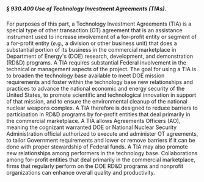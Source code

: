 ##### § 930.400 Use of Technology Investment Agreements (TIAs). #####

For purposes of this part, a Technology Investment Agreements (TIA) is a special type of other transaction (OT) agreement that is an assistance instrument used to increase involvement of a for-profit entity or segment of a for-profit entity (*e.g.,* a division or other business unit) that does a substantial portion of its business in the commercial marketplace in Department of Energy's (DOE) research, development, and demonstration (RD&D) programs. A TIA requires substantial Federal involvement in the technical or management aspects of the project. The goal for using a TIA is to broaden the technology base available to meet DOE mission requirements and foster within the technology base new relationships and practices to advance the national economic and energy security of the United States, to promote scientific and technological innovation in support of that mission, and to ensure the environmental cleanup of the national nuclear weapons complex. A TIA therefore is designed to reduce barriers to participation in RD&D programs by for-profit entities that deal primarily in the commercial marketplace. A TIA allows Agreements Officers (AO), meaning the cognizant warranted DOE or National Nuclear Security Administration official authorized to execute and administer OT agreements, to tailor Government requirements and lower or remove barriers if it can be done with proper stewardship of Federal funds. A TIA may also promote new relationships among performers in the technology base. Collaborations among for-profit entities that deal primarily in the commercial marketplace, firms that regularly perform on the DOE RD&D programs and nonprofit organizations can enhance overall quality and productivity.